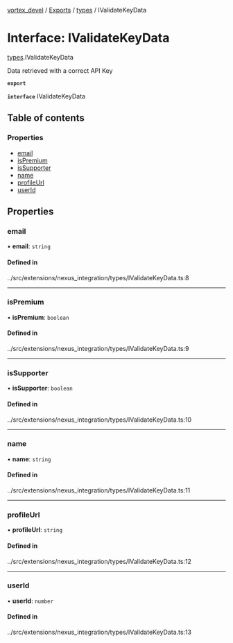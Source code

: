 [vortex_devel](../README.md) / [Exports](../modules.md) / [types](../modules/types.md) / IValidateKeyData

# Interface: IValidateKeyData

[types](../modules/types.md).IValidateKeyData

Data retrieved with a correct API Key

**`export`**

**`interface`** IValidateKeyData

## Table of contents

### Properties

- [email](types.IValidateKeyData.md#email)
- [isPremium](types.IValidateKeyData.md#ispremium)
- [isSupporter](types.IValidateKeyData.md#issupporter)
- [name](types.IValidateKeyData.md#name)
- [profileUrl](types.IValidateKeyData.md#profileurl)
- [userId](types.IValidateKeyData.md#userid)

## Properties

### email

• **email**: `string`

#### Defined in

../src/extensions/nexus_integration/types/IValidateKeyData.ts:8

___

### isPremium

• **isPremium**: `boolean`

#### Defined in

../src/extensions/nexus_integration/types/IValidateKeyData.ts:9

___

### isSupporter

• **isSupporter**: `boolean`

#### Defined in

../src/extensions/nexus_integration/types/IValidateKeyData.ts:10

___

### name

• **name**: `string`

#### Defined in

../src/extensions/nexus_integration/types/IValidateKeyData.ts:11

___

### profileUrl

• **profileUrl**: `string`

#### Defined in

../src/extensions/nexus_integration/types/IValidateKeyData.ts:12

___

### userId

• **userId**: `number`

#### Defined in

../src/extensions/nexus_integration/types/IValidateKeyData.ts:13

